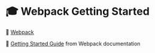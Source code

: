 # :mortar_board: Webpack Getting Started

:link: [Webpack](https://webpack.js.org/)

:beginner: [Getting Started Guide](https://webpack.js.org/guides/getting-started/) from Webpack documentation
